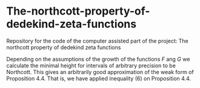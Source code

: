 # The-northcott-property-of-dedekind-zeta-functions
Repository for the code of the computer assisted part of the project: The northcott property of dedekind zeta functions

Depending on the assumptions of the growth of the functions $F$ ang $G$ we calculate the minimal height for intervals of arbitrary precision to be Northcott. This gives an arbitrarily good approximation of the weak form of Proposition 4.4. That is, we have applied inequality (6) on Proposition 4.4.
